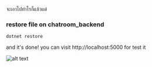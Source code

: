 จะเอาไปทำไรก็แล้วแต่

### restore file on chatroom_backend
```
dotnet restore
```

and it's done! you can visit http://localhost:5000 for test it

![alt text](https://i.imgur.com/BveQYWQ.png)
